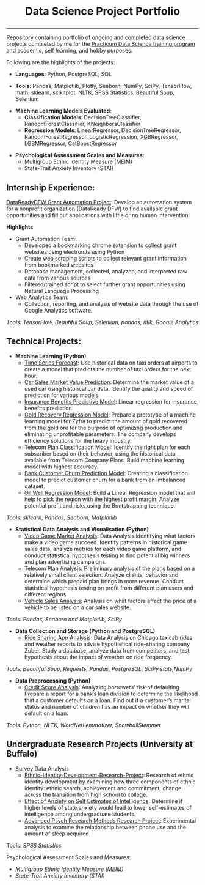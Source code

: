 # <p align=center> Data Science Project Portfolio 
---

Repository containing portfolio of ongoing and completed data science projects completed by me for the [Practicum Data Science training program](https://practicum.yandex.com/data-scientist) and academic, self learning, and hobby purposes.

Following are the highlights of the projects:
- **Languages**: Python, PostgreSQL, SQL 

- __Tools__: Pandas, Matplotlib, Plotly, Seaborn, NumPy, SciPy, TensorFlow, math, sklearn, scikitplot, NLTK, SPSS Statistics, Beautiful Soup, Selenium

* __Machine Learning Models Evaluated__:
    * __Classification Models__: DecisionTreeClassifier, RandomForestClassifier, KNeighborsClassifier
    * __Regression Models__: LinearRegressor, DecisionTreeRegressor, RandomForestRegressor, LogisticRegression, XGBRegressor, LGBMRegressor, CatBoostRegressor

- **Psychological Assessment Scales and Measures:**
   * Multigroup Ethnic Identity Measure (MEIM)
   * State-Trait Anxiety Inventory (STAI)


## Internship Experience:
 [DataReadyDFW Grant Automation Project](https://github.com/giova22i/DataReady-Internship): Develop an automation system for a nonprofit organization (DataReady DFW) to find available grant opportunities and fill out applications with little or no human intervention.


__Highlights__:
* Grant Automation Team:
    * Developed a bookmarking chrome extension to collect grant websites using electronJs using Python
    * Create web scraping scripts to collect relevant grant information from bookmarked websites 
    * Database management, collected, analyzed, and interpreted raw data from various sources
    *  Filtered/trained  script to select further grant opportunities using Natural Language Processing
* Web Analytics Team:
    * Collection, reporting, and analysis of website data through the use of Google Analytics software.

     
*Tools: TensorFlow, Beautiful Soup, Selenium, pandas, ntlk, Google Analytics*

## Technical Projects:
* **Machine Learning (Python)**
    * [Time Series Forecast](https://github.com/giova22i/Data-Science-Portfolio/tree/main/Time-Series-Project): Use historical data on taxi orders at airports to create a model that predicts the number of taxi orders for the next hour.
    * [Car Sales Market Value Prediction](https://github.com/giova22i/Data-Science-Portfolio/tree/main/Numerical-Methods-Project): Determine the market value of a used car using historical car data. Identify the quality and speed of prediction for various models.
    * [Insurance Benefits Predictive Model](https://github.com/giova22i/Data-Science-Portfolio/tree/main/Linear-Algebra-Project): Linear regression for insurance benefits prediction
    * [Gold Recovery Regression Model](https://github.com/giova22i/Gold-Recovery-ML): Prepare a prototype of a machine learning model for Zyfra  to predict the amount of gold recovered from the gold ore for the purpose of optimizing production and eliminating unprofitable parameters. The company develops efficiency solutions for the heavy industry.
    * [Telecom Plan Classification Model](https://github.com/giova22i/introML): Identify the right plan for each subscriber based on their behavior, using the historical data available from Telecom Company Plans. Build machine learning model with highest accuracy.
    * [Bank Customer Churn Prediction Model](https://github.com/giova22i/supervisedlearning): Creating a classification model to predict customer churn for a bank from an imbalanced dataset.
    * [Oil Well Regression Model](https://github.com/giova22i/MLB): Build a Linear Regression model that will help to pick the region with the highest profit margin. Analyze potential profit and risks using the Bootstrapping technique.
   


*Tools: sklearn, Pandas, Seaborn, Matplotlib*

* **Statistical Data Analysis and Visualisation (Python)**
    *  [Video Game Market Analysis](https://github.com/giova22i/Video-Game-Sales-Analysis): Data Analysis identifying what factors make a video game succeed.  Identify patterns in historical game sales data, analyze metrics for each video game platform, and conduct statistical hypothesis testing to find potential big winners and plan advertising campaigns.
    * [Telecom Plan Analysis](https://github.com/giova22i/Prepaid-Plan-Analysis): Preliminary analysis of the plans based on a relatively small client selection. Analyze clients' behavior and determine which prepaid plan brings in more revenue. Conduct statistical hypothesis testing on profit from different plan users and different regions.
    * [Vehicle Sales Analysis](https://github.com/giova22i/Practicum-EDA): Analysis on what factors affect the price of a vehicle to be listed on a car sales website.

*Tools: Pandas, Seaborn and Matplotlib, SciPy*

* **Data Collection and Storage (Python and PostgreSQL)**
    * [Ride Sharing App Analysis](https://github.com/giova22i/SQL-Project): Data Analysis on Chicago taxicab rides and weather reports to advise hypothetical ride-sharing company Zuber. Study a database, analyze data from competitors, and test hypothesis about the impact of weather on ride frequency.
    
*Tools: Beautiful Soup, Requests, Pandas, PostgreSQL, SciPy.stats,NumPy*

* __Data Preprocessing (Python)__
   * [Credit Score Analysis](https://github.com/giova22i/Credit-Report-Analysis): Analyzing borrowers’ risk of defaulting. Prepare a report for a bank’s loan division to determine the likelihood that a customer defaults on a loan. Find out if a customer’s marital status and number of children has an impact on whether they will default on a loan. 

*Tools: Python, NLTK, WordNetLemmatizer, SnowballStemmer*


## Undergraduate Research Projects (University at Buffalo)
* Survey Data Analysis   
    * [Ethnic-Identity-Development-Research-Project](https://github.com/giova22i/Ethnic-Identity-Development-Research-Project):  Research of ethnic identity development by examining how three components of ethnic identity: ethnic search, achievement and commitment; change across the transition from high school to college.
    * [Effect of Anxiety on Self Estimates of Intelligence](https://github.com/giova22i/Anxiety-Effect-on-SEI): Determine if higher levels of state anxiety would lead to lower self-estimates of intelligence among undergraduate students.
    * [Advanced Psych Research Methods Research Project](https://github.com/giova22i/Psych-Research-Project): Experimental analysis to examine the relationship between phone use and the amount of sleep acquired

Tools: *SPSS Statistics*

Psychological Assessment Scales and Measures:
   * *Multigroup Ethnic Identity Measure (MEIM)*
   * *State-Trait Anxiety Inventory (STAI)*




